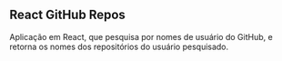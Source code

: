 ## React GitHub Repos 

Aplicação em React, que pesquisa por nomes de usuário do GitHub, e retorna os nomes dos repositórios do usuário pesquisado. 